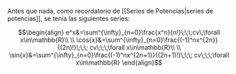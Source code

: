 
Antes que nada, como recordatorio de [[Series de Potencias|series de potencias]], se tenía las siguientes series: 

$$\begin{align}
e^x&=\sum^{\infty}_{n=0}\frac{x^n}{n!}\;\;\;cv\;\forall x\in\mathbb{R}\\  \\
\cos{x}&=\sum^{\infty}_{n=0}\frac{(-1)^nx^{2n}}{(2n)!}\;\;\; cv\;\;\;\forall x\in\mathbb{R}\\ \\
\sin{x}&=\sum^{\infty}_{n=0}\frac{(-1)^nx^{2n+1}}{(2n+1)!}\;\;\; cv\;\;\;\forall x\in\mathbb{R}
\end{align}$$

